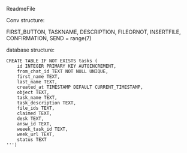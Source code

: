 ReadmeFile

Conv structure:

FIRST_BUTTON, TASKNAME, DESCRIPTION,  FILEORNOT, INSERTFILE, CONFIRMATION, SEND = range(7)

database structure:

    CREATE TABLE IF NOT EXISTS tasks (
        id INTEGER PRIMARY KEY AUTOINCREMENT,
        from_chat_id TEXT NOT NULL UNIQUE,
        first_name TEXT,
        last_name TEXT,
        created_at TIMESTAMP DEFAULT CURRENT_TIMESTAMP,
        object TEXT,
        task_name TEXT,
        task_description TEXT,
        file_ids TEXT,
        claimed TEXT,
        desk TEXT,
        answ_id TEXT,
        weeek_task_id TEXT,
        week_url TEXT,
        status TEXT
    ''')

